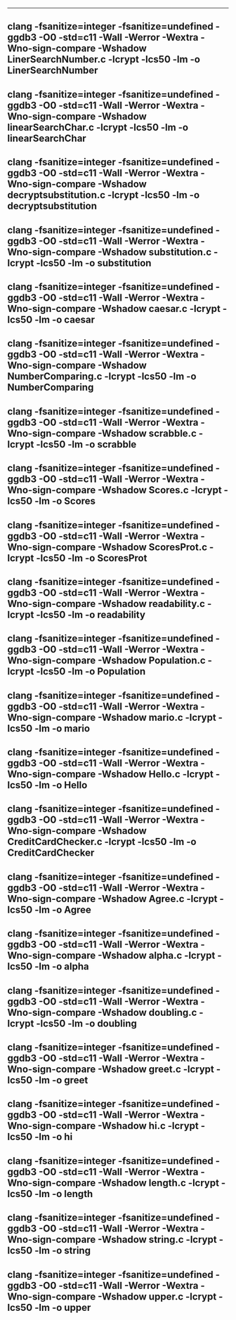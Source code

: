 

--------------
clang -fsanitize=integer -fsanitize=undefined -ggdb3 -O0 -std=c11 -Wall -Werror -Wextra -Wno-sign-compare -Wshadow LinerSearchNumber.c -lcrypt -lcs50 -lm -o LinerSearchNumber
--------------
clang -fsanitize=integer -fsanitize=undefined -ggdb3 -O0 -std=c11 -Wall -Werror -Wextra -Wno-sign-compare -Wshadow linearSearchChar.c -lcrypt -lcs50 -lm -o linearSearchChar
----------------
clang -fsanitize=integer -fsanitize=undefined -ggdb3 -O0 -std=c11 -Wall -Werror -Wextra -Wno-sign-compare -Wshadow decryptsubstitution.c -lcrypt -lcs50 -lm -o decryptsubstitution
----------------
clang -fsanitize=integer -fsanitize=undefined -ggdb3 -O0 -std=c11 -Wall -Werror -Wextra -Wno-sign-compare -Wshadow substitution.c -lcrypt -lcs50 -lm -o substitution
----------------
clang -fsanitize=integer -fsanitize=undefined -ggdb3 -O0 -std=c11 -Wall -Werror -Wextra -Wno-sign-compare -Wshadow caesar.c -lcrypt -lcs50 -lm -o caesar
----------------
clang -fsanitize=integer -fsanitize=undefined -ggdb3 -O0 -std=c11 -Wall -Werror -Wextra -Wno-sign-compare -Wshadow NumberComparing.c -lcrypt -lcs50 -lm -o NumberComparing
----------------
clang -fsanitize=integer -fsanitize=undefined -ggdb3 -O0 -std=c11 -Wall -Werror -Wextra -Wno-sign-compare -Wshadow scrabble.c -lcrypt -lcs50 -lm -o scrabble
----------------
clang -fsanitize=integer -fsanitize=undefined -ggdb3 -O0 -std=c11 -Wall -Werror -Wextra -Wno-sign-compare -Wshadow Scores.c -lcrypt -lcs50 -lm -o Scores
----------------
clang -fsanitize=integer -fsanitize=undefined -ggdb3 -O0 -std=c11 -Wall -Werror -Wextra -Wno-sign-compare -Wshadow ScoresProt.c -lcrypt -lcs50 -lm -o ScoresProt
----------------
clang -fsanitize=integer -fsanitize=undefined -ggdb3 -O0 -std=c11 -Wall -Werror -Wextra -Wno-sign-compare -Wshadow readability.c -lcrypt -lcs50 -lm -o readability
----------------
clang -fsanitize=integer -fsanitize=undefined -ggdb3 -O0 -std=c11 -Wall -Werror -Wextra -Wno-sign-compare -Wshadow Population.c -lcrypt -lcs50 -lm -o Population
----------------
clang -fsanitize=integer -fsanitize=undefined -ggdb3 -O0 -std=c11 -Wall -Werror -Wextra -Wno-sign-compare -Wshadow mario.c -lcrypt -lcs50 -lm -o mario
----------------
clang -fsanitize=integer -fsanitize=undefined -ggdb3 -O0 -std=c11 -Wall -Werror -Wextra -Wno-sign-compare -Wshadow Hello.c -lcrypt -lcs50 -lm -o Hello
----------------
clang -fsanitize=integer -fsanitize=undefined -ggdb3 -O0 -std=c11 -Wall -Werror -Wextra -Wno-sign-compare -Wshadow CreditCardChecker.c -lcrypt -lcs50 -lm -o CreditCardChecker
----------------
clang -fsanitize=integer -fsanitize=undefined -ggdb3 -O0 -std=c11 -Wall -Werror -Wextra -Wno-sign-compare -Wshadow Agree.c -lcrypt -lcs50 -lm -o Agree
----------------
clang -fsanitize=integer -fsanitize=undefined -ggdb3 -O0 -std=c11 -Wall -Werror -Wextra -Wno-sign-compare -Wshadow alpha.c -lcrypt -lcs50 -lm -o alpha
----------------
clang -fsanitize=integer -fsanitize=undefined -ggdb3 -O0 -std=c11 -Wall -Werror -Wextra -Wno-sign-compare -Wshadow doubling.c -lcrypt -lcs50 -lm -o doubling
----------------
clang -fsanitize=integer -fsanitize=undefined -ggdb3 -O0 -std=c11 -Wall -Werror -Wextra -Wno-sign-compare -Wshadow greet.c -lcrypt -lcs50 -lm -o greet
----------------
clang -fsanitize=integer -fsanitize=undefined -ggdb3 -O0 -std=c11 -Wall -Werror -Wextra -Wno-sign-compare -Wshadow hi.c -lcrypt -lcs50 -lm -o hi
----------------
clang -fsanitize=integer -fsanitize=undefined -ggdb3 -O0 -std=c11 -Wall -Werror -Wextra -Wno-sign-compare -Wshadow length.c -lcrypt -lcs50 -lm -o length
----------------
clang -fsanitize=integer -fsanitize=undefined -ggdb3 -O0 -std=c11 -Wall -Werror -Wextra -Wno-sign-compare -Wshadow string.c -lcrypt -lcs50 -lm -o string
----------------
clang -fsanitize=integer -fsanitize=undefined -ggdb3 -O0 -std=c11 -Wall -Werror -Wextra -Wno-sign-compare -Wshadow upper.c -lcrypt -lcs50 -lm -o upper
----------------
